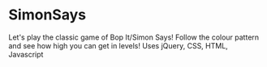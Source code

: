 # SimonSays

Let's play the classic game of Bop It/Simon Says! Follow the colour pattern and see how high you can get in levels!
Uses jQuery, CSS, HTML, Javascript
